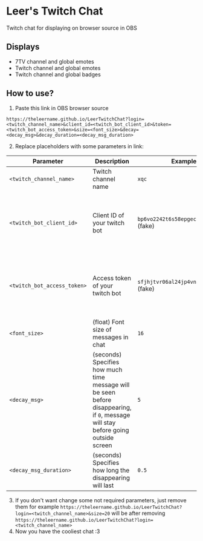 # Leer's Twitch Chat
Twitch chat for displaying on browser source in OBS

## Displays
- 7TV channel and global emotes
- Twitch channel and global emotes
- Twitch channel and global badges

## How to use?
1. Paste this link in OBS browser source
```
https://theleername.github.io/LeerTwitchChat?login=<twitch_channel_name>&client_id=<twitch_bot_client_id>&token=<twitch_bot_access_token>&size=<font_size>&decay=<decay_msg>&decay_duration=<decay_msg_duration>
```
2. Replace placeholders with some parameters in link:

| Parameter                   | Description                                                                                                                       | Example                                 | Required                                                         |
|-----------------------------|-----------------------------------------------------------------------------------------------------------------------------------|-----------------------------------------|------------------------------------------------------------------|
| `<twitch_channel_name>`     | Twitch channel name                                                                                                               | `xqc`                                   | Yes                                                              |
| `<twitch_bot_client_id>`    | Client ID of your twitch bot                                                                                                      | `bp6vo2242t6s58epgeck17dabsabu1` (fake) | No (if didnt specified, emotes and badges will be not displayed) |
| `<twitch_bot_access_token>` | Access token of your twitch bot                                                                                                   | `sfjhjtvr06al24jp4vnbj8km3njc91` (fake) | No (if didnt specified, emotes and badges will be not displayed) |
| `<font_size>`               | (float) Font size of messages in chat                                                                                             | `16`                                    | No (default value: `16`)                                         |
| `<decay_msg>`               | (seconds) Specifies how much time message will be seen before disappearing, if `0`, message will stay before going outside screen | `5`                                     | No (default value: `0`)                                          |
| `<decay_msg_duration>`      | (seconds) Specifies how long the disappearing will last                                                                           | `0.5`                                   | No (default value: `0.5`)                                        |
3. If you don't want change some not required parameters, just remove them
for example `https://theleername.github.io/LeerTwitchChat?login=<twitch_channel_name>&size=20` will be after removing `https://theleername.github.io/LeerTwitchChat?login=<twitch_channel_name>`
4. Now you have the cooliest chat :3